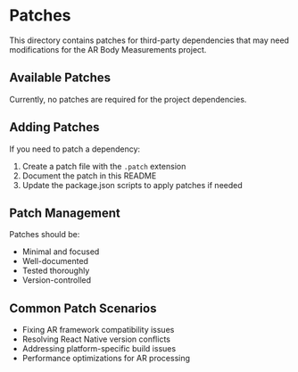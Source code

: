 # Patches

This directory contains patches for third-party dependencies that may need modifications for the AR Body Measurements project.

## Available Patches

Currently, no patches are required for the project dependencies.

## Adding Patches

If you need to patch a dependency:

1. Create a patch file with the `.patch` extension
2. Document the patch in this README
3. Update the package.json scripts to apply patches if needed

## Patch Management

Patches should be:
- Minimal and focused
- Well-documented
- Tested thoroughly
- Version-controlled

## Common Patch Scenarios

- Fixing AR framework compatibility issues
- Resolving React Native version conflicts
- Addressing platform-specific build issues
- Performance optimizations for AR processing
